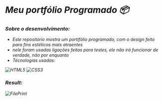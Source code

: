 <i>
  
# Meu portfólio Programado 📦

### Sobre o desenvolvimento:
<ul>
  <li>
    Este repositório mostra um portifólio programado, com o design feito para fins estéticos mais atraentes
  </li>
  <li>
    nele foram usadas ligações feitas para testes, ele não irá funcionar de verdade, não por enquanto
  </li>
  <li>
    Técnologias usadas:
  </li>
</ul>


![HTML5](https://img.shields.io/badge/html5-%23E34F26.svg?style=for-the-badge&logo=html5&logoColor=white)
![CSS3](https://img.shields.io/badge/css3-%231572B6.svg?style=for-the-badge&logo=css3&logoColor=white)

### Result: 

![FilePrint](https://github.com/DanielProgrammer64/MyPortfolioDesing/assets/103775773/c03fade2-8cf6-441f-8449-25bf0098e982)

</i>
